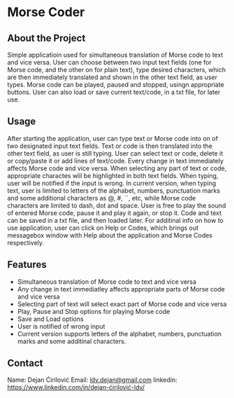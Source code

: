 # Morse Coder

## About the Project
Simple applicatioin used for simultaneous translation of Morse code to text and vice versa. User can choose between two input text fields (one for Morse code, and the other on for plain text), type desired characters, which are then immediately translated and shown in the other text field, as user types. Morse code can be played, paused and stopped, usingn appropriate buttons. User can also load or save current text/code, in a txt file, for later use.

## Usage
After starting the application, user can type text or Morse code into on of two designated input text fields. Text or code is then translated into the other text field, as user is still typing. User can select text or code, delete it or copy/paste it or add lines of text/code. Every change in text immediately affects Morse code and vice versa. When selecting any part of text or code, appropriate charactes will be highlighted in both text fields.
When typing, user will be notified if the input is wrong. In current version, when typing text, user is limited to letters of the alphabet, numbers, punctuation marks and some additional characters as @, #, ``, etc, while Morse code characters are limited to dash, dot and space.
User is free to play the sound of entered Morse code, pause it and play it again, or stop it. 
Code and text can be saved in a txt file, and then loaded later. For additinal info on how to use application, user can click on Help or Codes, which brings out messagebox window with Help about the application and Morse Codes respectively.

## Features
- Simultaneous translation of Morse code to text and vice versa
- Any change in text immediatley affects appropriate parts of Morse code and vice versa
- Selecting part of text will select exact part of Morse code and vice versa
- Play, Pause and Stop options for playing Morse code
- Save and Load options
- User is notified of wrong input
- Current version supports letters of the alphabet, numbers, punctuation marks and some additinal characters.

## Contact
Name: Dejan Ćirilović
Email: ldv.dejan@gmail.com
linkedin: https://www.linkedin.com/in/dejan-ćirilović-ldv/
